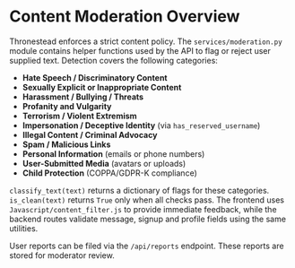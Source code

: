 # Content Moderation Overview

Thronestead enforces a strict content policy. The `services/moderation.py` module contains helper functions used by the API to flag or reject user supplied text. Detection covers the following categories:

- **Hate Speech / Discriminatory Content**
- **Sexually Explicit or Inappropriate Content**
- **Harassment / Bullying / Threats**
- **Profanity and Vulgarity**
- **Terrorism / Violent Extremism**
- **Impersonation / Deceptive Identity** (via `has_reserved_username`)
- **Illegal Content / Criminal Advocacy**
- **Spam / Malicious Links**
- **Personal Information** (emails or phone numbers)
- **User-Submitted Media** (avatars or uploads)
- **Child Protection** (COPPA/GDPR-K compliance)

`classify_text(text)` returns a dictionary of flags for these categories. `is_clean(text)` returns `True` only when all checks pass. The frontend uses `Javascript/content_filter.js` to provide immediate feedback, while the backend routes validate message, signup and profile fields using the same utilities.

User reports can be filed via the `/api/reports` endpoint. These reports are stored for moderator review.
